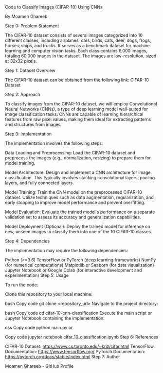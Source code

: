 Code to Classify Images (CIFAR-10) Using CNNs


By Moamen Ghareeb


Step 0: Problem Statement


The CIFAR-10 dataset consists of several images categorized into 10 different classes, including airplanes, cars, birds, cats, deer, dogs, frogs, horses, ships, and trucks. It serves as a benchmark dataset for machine learning and computer vision tasks. Each class contains 6,000 images, totaling 60,000 images in the dataset. The images are low-resolution, sized at 32x32 pixels.

Step 1: Dataset Overview


The CIFAR-10 dataset can be obtained from the following link: CIFAR-10 Dataset

Step 2: Approach


To classify images from the CIFAR-10 dataset, we will employ Convolutional Neural Networks (CNNs), a type of deep learning model well-suited for image classification tasks. CNNs are capable of learning hierarchical features from raw pixel values, making them ideal for extracting patterns and structures from images.

Step 3: Implementation


The implementation involves the following steps:

Data Loading and Preprocessing: Load the CIFAR-10 dataset and preprocess the images (e.g., normalization, resizing) to prepare them for model training.

Model Architecture: Design and implement a CNN architecture for image classification. This typically involves stacking convolutional layers, pooling layers, and fully connected layers.

Model Training: Train the CNN model on the preprocessed CIFAR-10 dataset. Utilize techniques such as data augmentation, regularization, and early stopping to improve model performance and prevent overfitting.

Model Evaluation: Evaluate the trained model's performance on a separate validation set to assess its accuracy and generalization capabilities.

Model Deployment (Optional): Deploy the trained model for inference on new, unseen images to classify them into one of the 10 CIFAR-10 classes.

Step 4: Dependencies


The implementation may require the following dependencies:

Python (>=3.6)
TensorFlow or PyTorch (deep learning frameworks)
NumPy (for numerical computations)
Matplotlib or Seaborn (for data visualization)
Jupyter Notebook or Google Colab (for interactive development and experimentation)
Step 5: Usage


To run the code:

Clone this repository to your local machine:

bash
Copy code
git clone <repository_url>
Navigate to the project directory:

bash
Copy code
cd cifar-10-cnn-classification
Execute the main script or Jupyter Notebook containing the implementation:

css
Copy code
python main.py
or

Copy code
jupyter notebook cifar_10_classification.ipynb
Step 6: References


CIFAR-10 Dataset: https://www.cs.toronto.edu/~kriz/cifar.html
TensorFlow Documentation: https://www.tensorflow.org/
PyTorch Documentation: https://pytorch.org/docs/stable/index.html
Step 7: Author


Moamen Ghareeb - GitHub Profile
